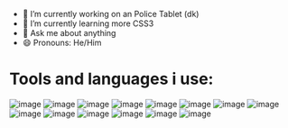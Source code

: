- 🔭 I’m currently working on an Police Tablet (dk)
- 🌱 I’m currently learning more CSS3
- 💬 Ask me about anything
- 😄 Pronouns: He/Him


# Tools and languages i use:

![image](https://user-images.githubusercontent.com/127223475/224089483-511b1164-135d-45fd-8c43-3f89af517bc1.png) ![image](https://user-images.githubusercontent.com/127223475/224089630-1cb39de8-7429-49fb-bfd7-9f77a66748c3.png) ![image](https://user-images.githubusercontent.com/127223475/224089671-32f55999-d806-4e26-a4a3-748ccba281a1.png) ![image](https://user-images.githubusercontent.com/127223475/224089703-96174a47-aa63-453f-8da0-1510bbc8dd4f.png) ![image](https://user-images.githubusercontent.com/127223475/224089840-b1f1aaa5-2831-4a44-b53a-fdc22462dedd.png) ![image](https://user-images.githubusercontent.com/127223475/224089853-f8bdac34-45ec-45e7-8bdc-53b44e2e19f9.png) ![image](https://user-images.githubusercontent.com/127223475/224089880-8133aba1-7f65-4fd0-a5ab-5e258751d35e.png) ![image](https://user-images.githubusercontent.com/127223475/224089899-3ee1c2fc-3aa7-4184-aa8c-8a707ff44a0c.png) ![image](https://user-images.githubusercontent.com/127223475/224089929-669367d2-cbb3-48ee-8200-a9c73bfc37dc.png) ![image](https://user-images.githubusercontent.com/127223475/224089951-7a907f30-13aa-481c-815d-a63218951fbc.png) ![image](https://user-images.githubusercontent.com/127223475/224089973-1c5c0f97-175a-4260-aeba-0d23309b2780.png) ![image](https://user-images.githubusercontent.com/127223475/224090008-968dc6bb-21da-4f82-bdc4-f31d042886aa.png) ![image](https://user-images.githubusercontent.com/127223475/224090029-b7894713-3bdf-45ca-a380-33ca25592958.png) ![image](https://user-images.githubusercontent.com/127223475/224090088-32db8d4d-5a51-478f-a793-1068cd044afc.png)











